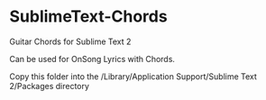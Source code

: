 # SublimeText-Chords
Guitar Chords for Sublime Text 2

Can be used for OnSong Lyrics with Chords.

Copy this folder into the /Library/Application Support/Sublime Text 2/Packages directory
